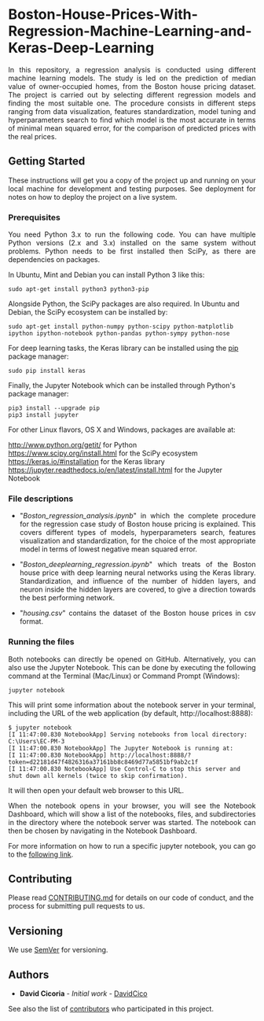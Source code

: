 # Boston-House-Prices-With-Regression-Machine-Learning-and-Keras-Deep-Learning

<p align="justify">In this repository, a regression analysis is conducted using different machine learning models. The study is led on the prediction of median value of owner-occupied homes, from the Boston house pricing dataset. The project is carried out by selecting different regression models and finding the most suitable one. The procedure consists in different steps ranging from data visualization, features standardization, model tuning and hyperparameters search to find which model is the most accurate in terms of minimal mean squared error, for the comparison of predicted prices with the real prices.</p>

## Getting Started

<p align="justify">These instructions will get you a copy of the project up and running on your local machine for development and testing purposes. See deployment for notes on how to deploy the project on a live system.</p>

### Prerequisites

<p align="justify">You need Python 3.x to run the following code.  You can have multiple Python versions (2.x and 3.x) installed on the same system without problems. Python needs to be first installed then SciPy, as there are dependencies on packages.</p>

In Ubuntu, Mint and Debian you can install Python 3 like this:

    sudo apt-get install python3 python3-pip

Alongside Python, the SciPy packages are also required. In Ubuntu and Debian, the SciPy ecosystem can be installed by:

    sudo apt-get install python-numpy python-scipy python-matplotlib ipython ipython-notebook python-pandas python-sympy python-nose

For deep learning tasks, the Keras library can be installed using the <a href="https://pypi.org/project/pip/">pip</a> package manager:

    sudo pip install keras

Finally, the Jupyter Notebook which can be installed through Python's package manager:

    pip3 install --upgrade pip
    pip3 install jupyter

For other Linux flavors, OS X and Windows, packages are available at:

http://www.python.org/getit/ for Python    
https://www.scipy.org/install.html for the SciPy ecosystem    
https://keras.io/#installation for the Keras library    
https://jupyter.readthedocs.io/en/latest/install.html for the Jupyter Notebook    


### File descriptions
<ul>
<li><p align="justify">"<em>Boston_regression_analysis.ipynb</em>" in which the complete procedure for the regression case study of Boston house pricing is explained. This covers different types of models, hyperparameters search, features visualization and standardization, for the choice of the most appropriate model in terms of lowest negative mean squared error.</p></li>

<li><p align="justify">"<em>Boston_deeplearning_regression.ipynb</em>" which treats of the Boston house price with deep learning neural networks using the Keras library. Standardization, and influence of the number of hidden layers, and neuron inside the hidden layers are covered, to give a direction towards the best performing network.</p></li>

<li><p align="justify">"<em>housing.csv</em>" contains the dataset of the Boston house prices in csv format.</p></li>

</ul>

### Running the files

<p align="justify">Both notebooks can directly be opened on GitHub. Alternatively, you can also use the Jupyter Notebook. This can be done by executing the following command at the Terminal (Mac/Linux) or Command Prompt (Windows):</p>

    jupyter notebook

<p align="justify">This will print some information about the notebook server in your terminal, including the URL of the web application (by default, http://localhost:8888):</p>

    $ jupyter notebook
    [I 11:47:00.830 NotebookApp] Serving notebooks from local directory: C:\Users\EC-PM-3
    [I 11:47:00.830 NotebookApp] The Jupyter Notebook is running at:
    [I 11:47:00.830 NotebookApp] http://localhost:8888/?token=d22181d47f4826316a37161bb8c8469d77a5851bf9ab2c1f
    [I 11:47:00.830 NotebookApp] Use Control-C to stop this server and shut down all kernels (twice to skip confirmation).

It will then open your default web browser to this URL.

<p align="justify">When the notebook opens in your browser, you will see the Notebook Dashboard, which will show a list of the notebooks, files, and subdirectories in the directory where the notebook server was started. The notebook can then be chosen by navigating in the Notebook Dashboard.</p>

<p align="justify">For more information on how to run a specific jupyter notebook, you can go to the <a href="https://jupyter.readthedocs.io/en/latest/running.html#running">following link</a>.</p>

## Contributing

Please read [CONTRIBUTING.md](https://github.com/DavidCico/Boston-House-Prices-With-Regression-Machine-Learning/blob/master/CONTRIBUTING.md) for details on our code of conduct, and the process for submitting pull requests to us.

## Versioning

We use [SemVer](http://semver.org/) for versioning. 

## Authors

* **David Cicoria** - *Initial work* - [DavidCico](https://github.com/DavidCico)

See also the list of [contributors](https://github.com/DavidCico/Boston-House-Prices-With-Regression-Machine-Learning/graphs/contributors) who participated in this project.
